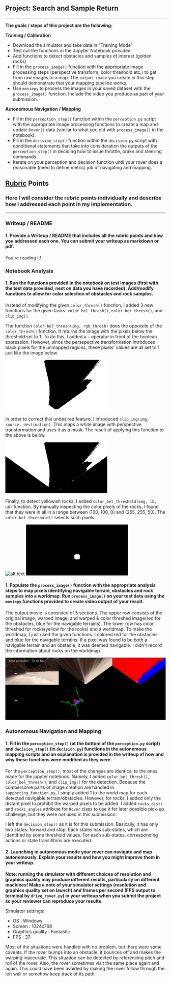 ## Project: Search and Sample Return

---


**The goals / steps of this project are the following:**

**Training / Calibration**

* Download the simulator and take data in "Training Mode"
* Test out the functions in the Jupyter Notebook provided
* Add functions to detect obstacles and samples of interest (golden rocks)
* Fill in the `process_image()` function with the appropriate image processing steps (perspective transform, color threshold etc.) to get from raw images to a map.  The `output_image` you create in this step should demonstrate that your mapping pipeline works.
* Use `moviepy` to process the images in your saved dataset with the `process_image()` function.  Include the video you produce as part of your submission.

**Autonomous Navigation / Mapping**

* Fill in the `perception_step()` function within the `perception.py` script with the appropriate image processing functions to create a map and update `Rover()` data (similar to what you did with `process_image()` in the notebook).
* Fill in the `decision_step()` function within the `decision.py` script with conditional statements that take into consideration the outputs of the `perception_step()` in deciding how to issue throttle, brake and steering commands.
* Iterate on your perception and decision function until your rover does a reasonable (need to define metric) job of navigating and mapping.

[//]: # (Image References)

[image1]: ./output/warped_threshed.jpg
[image2]: ./calibration_images/example_grid1.jpg
[image3]: ./calibration_images/example_rock1.jpg
[image4]: ./output/warped_threshed_obstacles.jpg
[image5]: ./output/warped_threshed_clipped_obstacles.jpg
[image6]: ./output/threshed_rock.jpg
[image7]: ./output/capture.jpg

## [Rubric](https://review.udacity.com/#!/rubrics/916/view) Points
### Here I will consider the rubric points individually and describe how I addressed each point in my implementation.

---
### Writeup / README

#### 1. Provide a Writeup / README that includes all the rubric points and how you addressed each one.  You can submit your writeup as markdown or pdf.

You're reading it!

### Notebook Analysis
#### 1. Run the functions provided in the notebook on test images (first with the test data provided, next on data you have recorded). Add/modify functions to allow for color selection of obstacles and rock samples.
Instead of modifying the given `color_thresh()` function, I added 3 new functions for the given tasks: `color_bel_thresh()`, `color_bet_thresh()`, and `clip_img()`.

The function `color_bel_thresh(img, rgb_thresh)` does the oppoisite of the `color_thresh()` function. It returns the image with the pixels below the threshold set to 1. To do this, I added a `~` operator in front of the boolean expression. However, since the persepective transformation introduces black pixels for the unmapped regions, these pixels' values are all set to 1 just like the image below.

![alt text][image4]

In order to correct this undesired feature, I introduced `clip_img(img, source, destination)`. This maps a white image with perspective transformation and uses it as a mask. The result of applying this function to the above is below.

![alt text][image5]

Finally, to detect yellowish rocks, I added `color_bet_threshold(img, lb, ub)` function. By manually inspecting the color pixels of the rocks, I found that they were in all in a range between (100, 100, 0) and (255, 255, 50). The `color_bet_threshold()` selects such pixels.

![alt text][image3]
![alt text][image6]

#### 1. Populate the `process_image()` function with the appropriate analysis steps to map pixels identifying navigable terrain, obstacles and rock samples into a worldmap.  Run `process_image()` on your test data using the `moviepy` functions provided to create video output of your result.

The output movie is consisted of 5 sections. The upper row consists of the original image, warped image, and warped & color threshed image(red for the obstacles, blue for the navigable terrains). The lower row has color threshed for rocks(yellow for the rocks) and a worldmap. To make the worldmap, I just used the given functions. I colored red for the obstacles and blue for the navigable terrains. If a pixel was found to be both a navigable terrain and an obstacle, it was deemed navigable. I didn't record the information about rocks on the worldmap.

![alt text][image7]

### Autonomous Navigation and Mapping

#### 1. Fill in the `perception_step()` (at the bottom of the `perception.py` script) and `decision_step()` (in `decision.py`) functions in the autonomous mapping scripts and an explanation is provided in the writeup of how and why these functions were modified as they were.

For the `perception_step()`, most of the changes are identical to the ones made for the jupyter notebook. Namely, I added `color_bel_thresh()`, `color_bel_thresh()`, and `clip_img()` for the detection. Because the cumbersome parts of image creation are handled in `supporting_function.py`, I simply added 1 to the world map for each detected navigable terrain/obstacles. However, for rocks, I added only the distant pixel to prohibit the warped pixels to be added. I added `rocks_dists` and `rocks_angles` attribute for `Rover` class to use it for later possible pick-up challenge, but they were not used in this submission.

I left the `decision_step()` as it is for this submission. Basically, it has only two states: forward and stop. Each states has sub-states, which are identified by some threshold values. For each sub-states, corresponding actions or state transititons are executed.

#### 2. Launching in autonomous mode your rover can navigate and map autonomously.  Explain your results and how you might improve them in your writeup.

**Note: running the simulator with different choices of resolution and graphics quality may produce different results, particularly on different machines!  Make a note of your simulator settings (resolution and graphics quality set on launch) and frames per second (FPS output to terminal by `drive_rover.py`) in your writeup when you submit the project so your reviewer can reproduce your results.**

Simulator settings:

  * OS : Windows
  * Screen : 1024x768
  * Graphics quality : Fantastic
  * FPS : 37

Most of the situations were handled with no problem, but there were some caveats. If the rover bumps into an obstacle, it bounces off and makes the warping inaccurate. This situation can be detected by referencing pitch and roll of the rover. Also, the rover sometimes visit the same place again and again. This could have been avoided by making the rover follow through the left wall or somehow keep track of its path.
